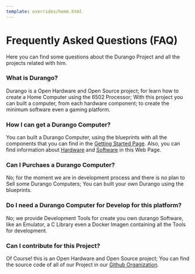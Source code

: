 ```yaml
---
template: overrides/home.html
---
```

# Frequently Asked Questions (FAQ)

Here you can find some questions about the Durango Project and all the projects related with him.

### What is Durango?

Durango is a Open Hardware and Open Source project; for learn how to create a Home Computer using the 6502 Processor; With this project you can built a computer, from each hardware component; to create the minimum software even a gaming platform.

### How I can get a Durango Computer?

You can built a Durango Computer, using the blueprints with all the components that you can find in the [Getting Started Page](/started/). Also, you can find information about [Hardware](/hardware/hardware) and [Software](/software/software) in this Web Page.

### Can I Purchaes a Durango Computer?

No; for the moment we are in development process and there is no plan to Sell some Durango Computers; You can built your own Durango using the blueprints.

### Do I need a Durango Computer for Develop for this platform?

No; we provide Development Tools for create you own durango Software, like an Emulator, a C Library even a Docker Imagen containing all the Tools for development.

### Can I contribute for this Project?

Of Course! this is an Open Hardware and Open Source project; You can find the source code of all of our Project in our [Github Organization](https://github.com/durangoretro/).